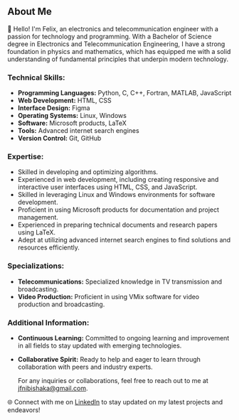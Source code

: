 ## About Me

👋 Hello! I'm Felix, an electronics and telecommunication engineer with a passion for technology and programming.
With a Bachelor of Science degree in Electronics and Telecommunication Engineering, I have a strong foundation in physics and mathematics, 
which has equipped me with a solid understanding of fundamental principles that underpin modern technology.

### Technical Skills:

- **Programming Languages:** Python, C, C++, Fortran, MATLAB, JavaScript
- **Web Development:** HTML, CSS
- **Interface Design:** Figma
- **Operating Systems:** Linux, Windows
- **Software:** Microsoft products, LaTeX
- **Tools:** Advanced internet search engines
- **Version Control:** Git, GitHub

### Expertise:

- Skilled in developing and optimizing algorithms.
- Experienced in web development, including creating responsive and interactive user interfaces using HTML, CSS, and JavaScript.
- Skilled in leveraging Linux and Windows environments for software development.
- Proficient in using Microsoft products for documentation and project management.
- Experienced in preparing technical documents and research papers using LaTeX.
- Adept at utilizing advanced internet search engines to find solutions and resources efficiently.

### Specializations:

- **Telecommunications:** Specialized knowledge in TV transmission and broadcasting.
- **Video Production:** Proficient in using VMix software for video production and broadcasting.

### Additional Information:

- **Continuous Learning:** Committed to ongoing learning and improvement in all fields to stay updated with emerging technologies.
- **Collaborative Spirit:** Ready to help and eager to learn through collaboration with peers and industry experts.


  For any inquiries or collaborations, feel free to reach out to me at [jfnibishaka@gmail.com](mailto:jfnibishaka@gmail.com).


 🌐 Connect with me on [LinkedIn](https://www.linkedin.com/in/jean-felix-n-a4918930a?lipi=urn%3Ali%3Apage%3Ad_flagship3_profile_view_base_contact_details%3BcCibh6FOSzSACkDde%2FIYtA%3D%3D) to stay updated on my latest projects and endeavors!
